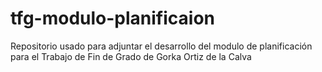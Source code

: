 # tfg-modulo-planificaion
Repositorio usado para adjuntar el desarrollo del modulo de planificación para el Trabajo de Fin de Grado de Gorka Ortiz de la Calva
